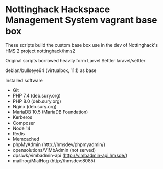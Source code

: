 # Nottinghack Hackspace Management System vagrant base box

These scripts build the custom base box use in the dev of Nottinghack's HMS 2 project nottinghack/hms2

Original scripts borrowed heavily form Larvel Settler laravel/settler

debian/bullseye64 (virtualbox, 11.1) as base

Installed software

- Git
- PHP 7.4 (deb.sury.org)
- PHP 8.0 (deb.sury.org)
- Nginx (deb.sury.org)
- MariaDB 10.5 (MariaDB Foundation)
- Kerberos
- Composer
- Node 14
- Redis
- Memcached
- phpMyAdmin              (http://hmsdev/phpmyadmin/)
- opensolutions/ViMbAdmin (not served)
- dpslwk/vimbadmin-api    (http://vimbadmin-api.hmsde/)
- mailhog/MialHog         (http://hmsdev:8085)